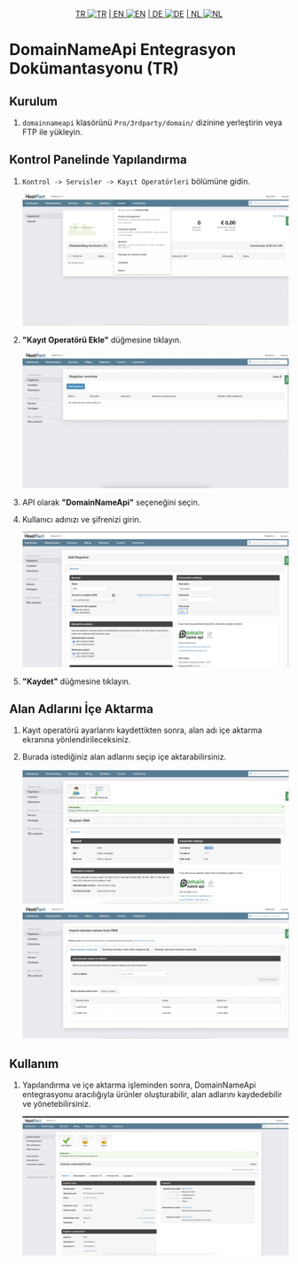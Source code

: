<div align="center">  
  <a href="README-TR.md"   >   TR <img style="padding-top: 8px" src="https://raw.githubusercontent.com/yammadev/flag-icons/master/png/TR.png" alt="TR" height="20" /></a>  
  <a href="README-EN.md"> | EN <img style="padding-top: 8px" src="https://raw.githubusercontent.com/yammadev/flag-icons/master/png/US.png" alt="EN" height="20" /></a>  
  <a href="README-DE.md"> | DE <img style="padding-top: 8px" src="https://raw.githubusercontent.com/yammadev/flag-icons/master/png/DE.png" alt="DE" height="20" /></a>  
  <a href="README.md"> | NL <img style="padding-top: 8px" src="https://raw.githubusercontent.com/yammadev/flag-icons/master/png/NL.png" alt="NL" height="20" /></a>  
</div>

# DomainNameApi Entegrasyon Dokümantasyonu (TR)

## Kurulum

1.  `domainnameapi` klasörünü `Pro/3rdparty/domain/` dizinine yerleştirin veya FTP ile yükleyin.

## Kontrol Panelinde Yapılandırma

1.  `Kontrol -> Servisler -> Kayıt Operatörleri` bölümüne gidin.

    ![img1.png](img1.png)

2.  **"Kayıt Operatörü Ekle"** düğmesine tıklayın.

    ![img2.png](img2.png)

3.  API olarak **"DomainNameApi"** seçeneğini seçin.


4.  Kullanıcı adınızı ve şifrenizi girin.

    ![img3.png](img3.png)

5.  **"Kaydet"** düğmesine tıklayın.

## Alan Adlarını İçe Aktarma

1.  Kayıt operatörü ayarlarını kaydettikten sonra, alan adı içe aktarma ekranına yönlendirileceksiniz.
2.  Burada istediğiniz alan adlarını seçip içe aktarabilirsiniz.

    ![img4.png](img4.png)
    ![img5.png](img5.png)

## Kullanım

1.  Yapılandırma ve içe aktarma işleminden sonra, DomainNameApi entegrasyonu aracılığıyla ürünler oluşturabilir, alan adlarını kaydedebilir ve yönetebilirsiniz.

    ![img6.png](img6.png) 